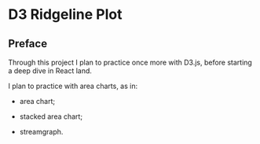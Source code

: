 # D3 Ridgeline Plot

<!-- Link to the work-in-progress pen right [here](). -->

## Preface

Through this project I plan to practice once more with D3.js, before starting a deep dive in React land.

I plan to practice with area charts, as in:

- area chart;

- stacked area chart;

- streamgraph.